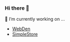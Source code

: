 ### Hi there 👋

🔭 I’m currently working on ...
- [WebDen](https://github.com/chrisdiana/webden)
- [SimpleStore](https://github.com/chrisdiana/simplestore)

<!--I'm Chris and I enjoy experimenting with the latest web technologies and sharing what I learn. 
📫 [Subscribe](http://eepurl.com/gntUvf) to get updates on any new & exciting open source projects or releases!
- 🔭 I’m currently working on ...
- 🌱 I’m currently learning ...
- 👯 I’m looking to collaborate on ...
- 🤔 I’m looking for help with ...
- 💬 Ask me about ...
- 📫 How to reach me: ...
- 😄 Pronouns: ...
- ⚡ Fun fact: ...
Find me:
Connect with me:

* [StackOverflow](https://stackoverflow.com/users/1073821/chris-diana)
* [Angellist](https://angel.co/u/chrisdiana)
* [about.me]()
* [Dribbble](https://dribbble.com/chrisdiana)
* [LinkedIn](https://www.linkedin.com/in/chris-diana)
* [dev.to](https://dev.to/chrisdiana)
* [Medium](https://medium.com/@chrisdiana)
* [npm](https://npmjs.com/~chrisdiana)
* [Quora](https://www.quora.com/profile/Chris-Diana)
-->
